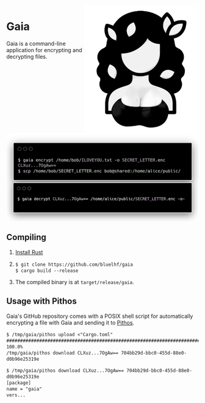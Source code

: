 <img src="assets/gaia.png" width="300" align="right" alt="A vector silhouette of Gaia, the greek personification of Earth"/>

# Gaia

Gaia is a command-line application for encrypting and decrypting files.

<img src="assets/shell.png" width="600" align="left">
<br clear="both"/>

## Compiling

1. [Install Rust](https://rustup.rs/)
2. ```shell
   $ git clone https://github.com/bluelhf/gaia
   $ cargo build --release
   ```
3. The compiled binary is at `target/release/gaia`.

## Usage with Pithos

Gaia's GitHub repository comes with a POSIX shell
script for automatically encrypting a file with Gaia
and sending it to [Pithos](https://github.com/bluelhf/pithos).

```shell
$ /tmp/gaia/pithos upload <"Cargo.toml"
######################################################################## 100.0%
/tmp/gaia/pithos download CLXuz...7OgAw== 704bb29d-bbc0-455d-88e0-d0b96e25319e
```
```shell
$ /tmp/gaia/pithos download CLXuz...7OgAw== 704bb29d-bbc0-455d-88e0-d0b96e25319e
[package]
name = "gaia"
vers...
```
